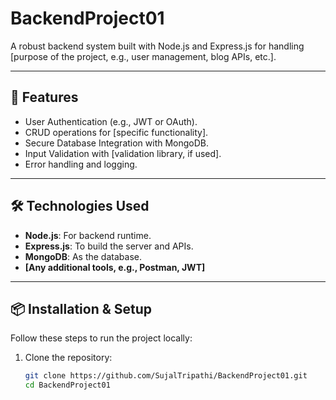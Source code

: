 # BackendProject01

A robust backend system built with Node.js and Express.js for handling [purpose of the project, e.g., user management, blog APIs, etc.].

---

## 🚀 **Features**

- User Authentication (e.g., JWT or OAuth).
- CRUD operations for [specific functionality].
- Secure Database Integration with MongoDB.
- Input Validation with [validation library, if used].
- Error handling and logging.

---

## 🛠️ **Technologies Used**

- **Node.js**: For backend runtime.
- **Express.js**: To build the server and APIs.
- **MongoDB**: As the database.
- **[Any additional tools, e.g., Postman, JWT]**

---

## 📦 **Installation & Setup**

Follow these steps to run the project locally:

1. Clone the repository:
   ```bash
   git clone https://github.com/SujalTripathi/BackendProject01.git
   cd BackendProject01
